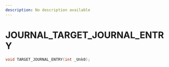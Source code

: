 ```yaml
---
description: No description available 
---
```


# JOURNAL\_TARGET_JOURNAL_ENTRY

```cpp
void TARGET_JOURNAL_ENTRY(int _Unk0);
```